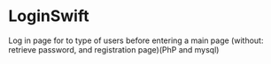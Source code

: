 # LoginSwift
Log in page for to type of users before entering a main page (without: retrieve password, and registration page)(PhP and mysql)
